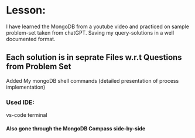 # Lesson:

I have learned the MongoDB from a youtube video and practiced on sample problem-set taken from chatGPT.
Saving my query-solutions in a well documented format.

## Each solution is in seprate Files w.r.t Questions from Problem Set

Added My mongoDB shell commands (detailed presentation of process implementation)

### Used IDE:

vs-code terminal

#### Also gone through the MongoDB Compass side-by-side
